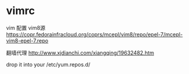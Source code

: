 # vimrc
vim 配置
vim8源
https://copr.fedorainfracloud.org/coprs/mcepl/vim8/repo/epel-7/mcepl-vim8-epel-7.repo


翻墙代理
http://www.xjdianchi.com/xiangqing/19632482.htm

drop it into your /etc/yum.repos.d/
